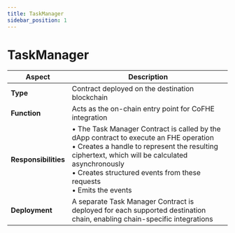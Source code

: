 ```yaml
---
title: TaskManager
sidebar_position: 1
---
```


# TaskManager


| Aspect | Description |
|---------|-------------|
| **Type** | Contract deployed on the destination blockchain |
| **Function** | Acts as the on-chain entry point for CoFHE integration |
| **Responsibilities** | • The Task Manager Contract is called by the dApp contract to execute an FHE operation<br/>• Creates a handle to represent the resulting ciphertext, which will be calculated asynchronously<br/>• Creates structured events from these requests<br/>• Emits the events |
| **Deployment** | A separate Task Manager Contract is deployed for each supported destination chain, enabling chain-specific integrations |
